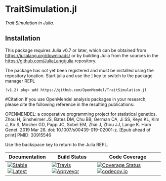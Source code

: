 # TraitSimulation.jl

*Trait Simulation in Julia.*

## Installation
This package requires Julia v0.7 or later, which can be obtained from https://julialang.org/downloads/ or by building Julia from the sources in the https://github.com/JuliaLang/julia repository.

The package has not yet been registered and must be installed using the repository location. Start julia and use the ] key to switch to the package manager REPL

`(v1.2) pkg> add https://github.com/OpenMendel/TraitSimulation.jl`



#Citation
If you use OpenMendel analysis packages in your research, please cite the following reference in the resulting publications:

OPENMENDEL: a cooperative programming project for statistical genetics. Zhou H, Sinsheimer JS, Bates DM, Chu BB, German CA, Ji SS, Keys KL, Kim J, Ko S, Mosher GD, Papp JC, Sobel EM, Zhai J, Zhou JJ, Lange K. Hum Genet. 2019 Mar 26. doi: 10.1007/s00439-019-02001-z. [Epub ahead of print] PMID: 30915546



Use the backspace key to return to the Julia REPL.

| **Documentation**                                                                           | **Build Status**                                                              | **Code Coverage**                                                                            |
|---------------------------------------------------------------------------------------------|-------------------------------------------------------------------------------|----------------------------------------------------------------------------------------------|
| [![Stable][docs-stable-img]][docs-stable-url] [![Latest][docs-latest-img]][docs-latest-url] | [![Travis][travis-img]][travis-url] [![Appveyor][appveyor-img]][appveyor-url] | [![Coverage Status][coveralls-img]][coveralls-url] [![codecov.io][codecov-img]][codecov-url] |

[docs-latest-img]: https://img.shields.io/badge/docs-latest-blue.svg
[docs-latest-url]: https://openmendel.github.io/TraitSimulation.jl/latest/

[docs-stable-img]: https://img.shields.io/badge/docs-stable-blue.svg
[docs-stable-url]: https://openmendel.github.io/TraitSimulation.jl/latest/

[travis-img]: https://travis-ci.com/sarah-ji/TraitSimulation.jl.svg?branch=master
[travis-url]: https://travis-ci.com/sarah-ji/TraitSimulation.jl

[appveyor-img]: https://ci.appveyor.com/api/projects/status/xnug0ey8xpx8we48?svg=true
[appveyor-url]: https://ci.appveyor.com/project/sarah-ji/TraitSimulation-jl

[issues-url]: https://github.com/sarah-ji/TraitSimulation.jl/issues

[coveralls-img]: https://coveralls.io/repos/github/sarah-ji/TraitSimulation.jl/badge.svg?branch=master
[coveralls-url]: https://coveralls.io/github/sarah-ji/TraitSimulation.jl?branch=master

[codecov-img]: https://codecov.io/gh/sarah-ji/TraitSimulation.jl/branch/master/graph/badge.svg
[codecov-url]: https://codecov.io/gh/sarah-ji/TraitSimulation.jl

